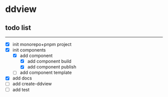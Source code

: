 # ddview
## todo list
***
- [x] init monorepo+pnpm project
- [x] init components
  - [x] add component
    - [x] add component build 
    - [x] add component publish
  - [ ] add component template 
- [x] add docs 
- [ ] add create-ddview
- [ ] add test
